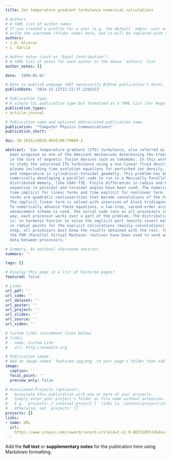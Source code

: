 ```yaml
---
title: Ion temperature gradient turbulence numerical calculations

# Authors
# A YAML list of author names
# If you created a profile for a user (e.g. the default `admin` user at `content/authors/admin/`), 
# write the username (folder name) here, and it will be replaced with their full name and linked to their profile.
authors:
- J.D. Alvarez
- L. Garcia

# Author notes (such as 'Equal Contribution')
# A YAML list of notes for each author in the above `authors` list
author_notes: []

date: '1999-01-01'

# Date to publish webpage (NOT necessarily Bibtex publication's date).
publishDate: '2024-12-12T12:22:37.229232Z'

# Publication type.
# A single CSL publication type but formatted as a YAML list (for Hugo requirements).
publication_types:
- article-journal

# Publication name and optional abbreviated publication name.
publication: '*Computer Physics Communications*'
publication_short: ''

doi: 10.1016/s0010-4655(06)70004-2

abstract: 'Ion temperature gradient (ITG) turbulence, also referred as ηi-mode, has
  been proposed as one of the dominant mechanisms determining the transport properties
  in the core of magnetic fusion devices such as tokamaks. In this work we intend
  to study the saturated ITG turbulence using a non-linear fluid description of the
  plasma including time evolution equations for perturbed ion density, parallel velocity
  and temperature in cylindrical-toroidal geometry. This problem has been treated
  numerically developing a parallel code to run in a Masivelly Parallel Machine with
  distributed memory, like CRAY-T3E. Finite differences in radius and Fourier mode
  expansion in poloidal and toroidal angles have been used. The numerical scheme is
  time implicit for linear terms and time explicit for nonlinear term. These nonlinear
  terms are quadratic nonlinearities that become convolutions of the Fourier components.
  The implicit linear term is solved with inversion of block tridiagonal matrices.
  To numerically advance these equations, a two-step, second-order accurate, time-centered
  advancement scheme is used. The serial code runs on all processors in a synchronous
  way, each processor works over a part of the problem. The distribution of calculations
  is: in harmonic Fourier to solve the implicit part (mainly invert matrices), and
  in radial points for the explicit calculations (mainly convolutions). In each time
  step, all processors must know the results obtained with the rest. To make this,
  the PVM (Parallel Virtual Machine) routines have been used to send and receive the
  data between processors.'

# Summary. An optional shortened abstract.
summary: ''

tags: []

# Display this page in a list of Featured pages?
featured: false

# Links
url_pdf: ''
url_code: ''
url_dataset: ''
url_poster: ''
url_project: ''
url_slides: ''
url_source: ''
url_video: ''

# Custom links (uncomment lines below)
# links:
# - name: Custom Link
#   url: http://example.org

# Publication image
# Add an image named `featured.jpg/png` to your page's folder then add a caption below.
image:
  caption: ''
  focal_point: ''
  preview_only: false

# Associated Projects (optional).
#   Associate this publication with one or more of your projects.
#   Simply enter your project's folder or file name without extension.
#   E.g. `projects: ['internal-project']` links to `content/project/internal-project/index.md`.
#   Otherwise, set `projects: []`.
projects: []
links:
- name: URL
  url: 
    https://www.scopus.com/inward/record.uri?eid=2-s2.0-0033185512&doi=10.1016%2fs0010-4655%2806%2970004-2&partnerID=40&md5=59f10fd8e3bdfe5a88dff4358f736327
---
```


Add the **full text** or **supplementary notes** for the publication here using Markdown formatting.
